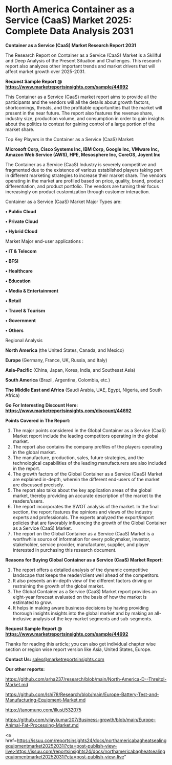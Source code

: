 # North America Container as a Service (CaaS) Market 2025: Complete Data Analysis 2031

<strong>Container as a Service (CaaS) Market Research Report 2031</strong>

The Research Report on Container as a Service (CaaS) Market is a Skillful and Deep Analysis of the Present Situation and Challenges. This research report also analyzes other important trends and market drivers that will affect market growth over 2025-2031.

<strong>Request Sample Report @ <a href=https://www.marketreportsinsights.com/sample/44692>https://www.marketreportsinsights.com/sample/44692</a></strong>

This Container as a Service (CaaS) market report aims to provide all the participants and the vendors will all the details about growth factors, shortcomings, threats, and the profitable opportunities that the market will present in the near future. The report also features the revenue share, industry size, production volume, and consumption in order to gain insights about the politics to contest for gaining control of a large portion of the market share.

Top Key Players in the Container as a Service (CaaS) Market:

<strong>Microsoft Corp, Cisco Systems Inc, IBM Corp, Google Inc, VMware Inc, Amazon Web Service (AWS), HPE, Mesosphere Inc, CoreOS, Joyent Inc</strong>

The Container as a Service (CaaS) Industry is severely competitive and fragmented due to the existence of various established players taking part in different marketing strategies to increase their market share. The vendors operating in the market are profiled based on price, quality, brand, product differentiation, and product portfolio. The vendors are turning their focus increasingly on product customization through customer interaction.

Container as a Service (CaaS) Market Major Types are:

<strong>•  Public Cloud

•  Private Cloud

•  Hybrid Cloud</strong>

Market Major end-user applications :

<strong>•  IT & Telecom

•  BFSI

•  Healthcare

•  Education

•  Media & Entertainment

•  Retail

•  Travel & Tourism

•  Government

•  Others</strong>

Regional Analysis

</u><strong><b>North America</b></strong> (the United States, Canada, and Mexico)

<strong><b>Europe </b></strong>(Germany, France, UK, Russia, and Italy)

<strong><b>Asia-Pacific</b></strong> (China, Japan, Korea, India, and Southeast Asia)

<strong><b>South America</b></strong> (Brazil, Argentina, Colombia, etc.)

<strong><b>The Middle East and Africa</b></strong> (Saudi Arabia, UAE, Egypt, Nigeria, and South Africa)

<strong>Go For Interesting Discount Here: <a href=https://www.marketreportsinsights.com/discount/44692>https://www.marketreportsinsights.com/discount/44692</a></strong>

<strong>Points Covered in The Report:</strong>
<ol>
  <li>The major points considered in the Global Container as a Service (CaaS) Market report include the leading competitors operating in the global market.</li>
  <li>The report also contains the company profiles of the players operating in the global market.</li>
  <li>The manufacture, production, sales, future strategies, and the technological capabilities of the leading manufacturers are also included in the report.</li>
  <li>The growth factors of the Global Container as a Service (CaaS) Market are explained in-depth, wherein the different end-users of the market are discussed precisely.</li>
  <li>The report also talks about the key application areas of the global market, thereby providing an accurate description of the market to the readers/users.</li>
  <li>The report incorporates the SWOT analysis of the market. In the final section, the report features the opinions and views of the industry experts and professionals. The experts analyzed the export/import policies that are favorably influencing the growth of the Global Container as a Service (CaaS) Market.</li>
  <li>The report on the Global Container as a Service (CaaS) Market is a worthwhile source of information for every policymaker, investor, stakeholder, service provider, manufacturer, supplier, and player interested in purchasing this research document.</li>
</ol>
<strong>Reasons for Buying Global Container as a Service (CaaS) Market Report:</strong>

<ol>
  <li>The report offers a detailed analysis of the dynamic competitive landscape that keeps the reader/client well ahead of the competitors.</li>
  <li>It also presents an in-depth view of the different factors driving or restraining the growth of the global market.</li>
  <li>The Global Container as a Service (CaaS) Market report provides an eight-year forecast evaluated on the basis of how the market is estimated to grow.</li>
  <li>It helps in making aware business decisions by having providing thorough insights insights into the global market and by making an all-inclusive analysis of the key market segments and sub-segments.</li>
</ol>
<strong>Request Sample Report @ <a href=https://www.marketreportsinsights.com/sample/44692>https://www.marketreportsinsights.com/sample/44692</a></strong>


Thanks for reading this article; you can also get individual chapter wise section or region wise report version like Asia, United States, Europe.

<strong>Contact Us:</strong>
sales@marketreportsinsights.com

<strong>Our other reports:</strong>

<a href=https://github.com/arha237/research/blob/main/North-America-D--Threitol-Market.md>https://github.com/arha237/research/blob/main/North-America-D--Threitol-Market.md</a>

<a href=https://github.com/Ishi78/Research/blob/main/Europe-Battery-Test-and-Manufacturing-Equipment-Market.md>https://github.com/Ishi78/Research/blob/main/Europe-Battery-Test-and-Manufacturing-Equipment-Market.md</a>

<a href=https://tanomuno.com/illust/532075>https://tanomuno.com/illust/532075</a>

<a href=https://github.com/vijaykumar207/Business-growth/blob/main/Europe-Animal-Fat-Processing-Market.md>https://github.com/vijaykumar207/Business-growth/blob/main/Europe-Animal-Fat-Processing-Market.md</a>

<a href=https://issuu.com/reportsinsights24/docs/northamericabagheatsealingequipmentmarket20252031i?cta=post-publish-view-live>https://issuu.com/reportsinsights24/docs/northamericabagheatsealingequipmentmarket20252031i?cta=post-publish-view-live</a>"
